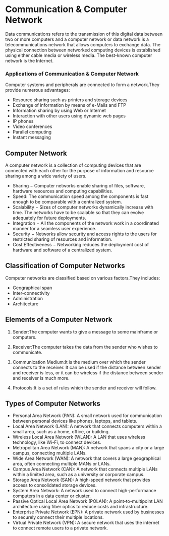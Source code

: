 # Communication & Computer Network

Data communications refers to the transmission of this digital data between two or more computers and a computer network or data network is a telecommunications network that allows computers to exchange data. The physical connection between networked computing devices is established using either cable media or wireless media. The best-known computer network is the Internet.


### Applications of Communication & Computer Network
Computer systems and peripherals are connected to form a network.They provide numerous advantages:

- Resource sharing such as printers and storage devices
- Exchange of information by means of e-Mails and FTP
- Information sharing by using Web or Internet
- Interaction with other users using dynamic web pages
- IP phones
- Video conferences
- Parallel computing
- Instant messaging

##  Computer Network
A computer network is a collection of computing devices that are connected with each other for the purpose of information and resource sharing among a wide variety of users.

- Sharing − Computer networks enable sharing of files, software, hardware resources and computing capabilities.
- Speed: The communication speed among the components is fast enough to be comparable with a centralized system.
- Scalability − Sizes of computer networks dynamically increase with time. The networks have to be scalable so that they can evolve adequately for future deployments.
- Integration − All the components of the network work in a coordinated manner for a seamless user experience.
- Security − Networks allow security and access rights to the users for restricted sharing of resources and information.
- Cost Effectiveness − Networking reduces the deployment cost of hardware and software of a centralized system.

## Classification of Computer Networks
Computer networks are classified based on various factors.They includes:

- Geographical span
- Inter-connectivity
- Administration
- Architecture

## Elements of a Computer Network

1. Sender:The computer wants to give a message to some mainframe or computers.

2. Receiver:The computer takes the data from the sender who wishes to communicate.

3. Communication Medium:It is the medium over which the sender connects to the receiver. It can be used if the distance between sender and receiver is less, or it can be wireless if the distance between sender and receiver is much more.

4. Protocols:It is a set of rules which the sender and receiver will follow.

## Types of Computer Networks
- Personal Area Network (PAN): A small network used for communication between personal devices like phones, laptops, and tablets.
- Local Area Network (LAN): A network that connects computers within a small area, such as a home, office, or building.
- Wireless Local Area Network (WLAN): A LAN that uses wireless technology, like Wi-Fi, to connect devices.
- Metropolitan Area Network (MAN): A network that spans a city or a large campus, connecting multiple LANs.
- Wide Area Network (WAN): A network that covers a large geographical area, often connecting multiple MANs or LANs.
- Campus Area Network (CAN): A network that connects multiple LANs within a limited area, such as a university or corporate campus.
- Storage Area Network (SAN): A high-speed network that provides access to consolidated storage devices.
- System Area Network: A network used to connect high-performance computers in a data center or cluster.
- Passive Optical Local Area Network (POLAN): A point-to-multipoint LAN architecture using fiber optics to reduce costs and infrastructure.
- Enterprise Private Network (EPN): A private network used by businesses to securely connect their multiple locations.
- Virtual Private Network (VPN): A secure network that uses the internet to connect remote users to a private network.

